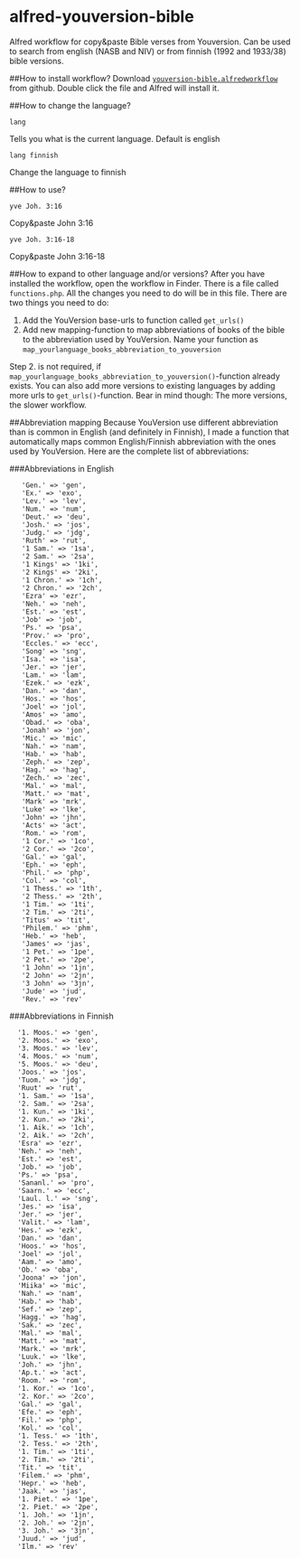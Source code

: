 # alfred-youversion-bible
Alfred workflow for copy&amp;paste Bible verses from Youversion. Can be used to search from english (NASB and NIV) or from finnish (1992 and 1933/38) bible versions.

##How to install workflow?
Download [`youversion-bible.alfredworkflow`](https://github.com/saulirajala/alfred-youversion-bible/raw/master/youversion-bible.alfredworkflow) from github. Double click the file and Alfred will install it.

##How to change the language?
```
lang
```
Tells you what is the current language. Default is english

```
lang finnish
```
Change the language to finnish

##How to use?
```
yve Joh. 3:16 
```
Copy&paste John 3:16

```
yve Joh. 3:16-18 
```
Copy&paste John 3:16-18

##How to expand to other language and/or versions?
After you have installed the workflow, open the workflow in Finder. There is a file called `functions.php`. All the changes you need to do will be in this file. There are two things you need to do:

1. Add the YouVersion base-urls to function called `get_urls()`
2. Add new mapping-function to map abbreviations of books of the bible to the abbreviation used by YouVersion. Name your function as `map_yourlanguage_books_abbreviation_to_youversion`

Step 2. is not required, if `map_yourlanguage_books_abbreviation_to_youversion()`-function already exists. You can also add more versions to existing languages by adding more urls to `get_urls()`-function. Bear in mind though: The more versions, the slower workflow.

##Abbreviation mapping
Because YouVersion use different abbreviation than is common in English (and definitely in Finnish), I made a function that automatically maps common English/Finnish abbreviation with the ones used by YouVersion. Here are the complete list of abbreviations:

###Abbreviations in English
```
   'Gen.' => 'gen',
   'Ex.' => 'exo',
   'Lev.' => 'lev',
   'Num.' => 'num',
   'Deut.' => 'deu',
   'Josh.' => 'jos',
   'Judg.' => 'jdg',
   'Ruth' => 'rut',
   '1 Sam.' => '1sa',
   '2 Sam.' => '2sa',
   '1 Kings' => '1ki',
   '2 Kings' => '2ki',
   '1 Chron.' => '1ch',
   '2 Chron.' => '2ch',
   'Ezra' => 'ezr',
   'Neh.' => 'neh',
   'Est.' => 'est',
   'Job' => 'job',
   'Ps.' => 'psa',
   'Prov.' => 'pro',
   'Eccles.' => 'ecc',
   'Song' => 'sng',
   'Isa.' => 'isa',
   'Jer.' => 'jer',
   'Lam.' => 'lam',
   'Ezek.' => 'ezk',
   'Dan.' => 'dan',
   'Hos.' => 'hos',
   'Joel' => 'jol',
   'Amos' => 'amo',
   'Obad.' => 'oba',
   'Jonah' => 'jon',
   'Mic.' => 'mic',
   'Nah.' => 'nam',
   'Hab.' => 'hab',
   'Zeph.' => 'zep',
   'Hag.' => 'hag',
   'Zech.' => 'zec',
   'Mal.' => 'mal',
   'Matt.' => 'mat',
   'Mark' => 'mrk',
   'Luke' => 'lke',
   'John' => 'jhn',
   'Acts' => 'act',
   'Rom.' => 'rom',
   '1 Cor.' => '1co',
   '2 Cor.' => '2co',
   'Gal.' => 'gal',
   'Eph.' => 'eph',
   'Phil.' => 'php',
   'Col.' => 'col',
   '1 Thess.' => '1th',
   '2 Thess.' => '2th',
   '1 Tim.' => '1ti',
   '2 Tim.' => '2ti',
   'Titus' => 'tit',
   'Philem.' => 'phm',
   'Heb.' => 'heb',
   'James' => 'jas',
   '1 Pet.' => '1pe',
   '2 Pet.' => '2pe',
   '1 John' => '1jn',
   '2 John' => '2jn',
   '3 John' => '3jn',
   'Jude' => 'jud',
   'Rev.' => 'rev'
```

###Abbreviations in Finnish
```
  '1. Moos.' => 'gen',
  '2. Moos.' => 'exo',
  '3. Moos.' => 'lev',
  '4. Moos.' => 'num',
  '5. Moos.' => 'deu',
  'Joos.' => 'jos',
  'Tuom.' => 'jdg',
  'Ruut' => 'rut',
  '1. Sam.' => '1sa',
  '2. Sam.' => '2sa',
  '1. Kun.' => '1ki',
  '2. Kun.' => '2ki',
  '1. Aik.' => '1ch',
  '2. Aik.' => '2ch',
  'Esra' => 'ezr',
  'Neh.' => 'neh',
  'Est.' => 'est',
  'Job.' => 'job',
  'Ps.' => 'psa',
  'Sananl.' => 'pro',
  'Saarn.' => 'ecc',
  'Laul. l.' => 'sng',
  'Jes.' => 'isa',
  'Jer.' => 'jer',
  'Valit.' => 'lam',
  'Hes.' => 'ezk',
  'Dan.' => 'dan',
  'Hoos.' => 'hos',
  'Joel' => 'jol',
  'Aam.' => 'amo',
  'Ob.' => 'oba',
  'Joona' => 'jon',
  'Miika' => 'mic',
  'Nah.' => 'nam',
  'Hab.' => 'hab',
  'Sef.' => 'zep',
  'Hagg.' => 'hag',
  'Sak.' => 'zec',
  'Mal.' => 'mal',
  'Matt.' => 'mat',
  'Mark.' => 'mrk',
  'Luuk.' => 'lke',
  'Joh.' => 'jhn',
  'Ap.t.' => 'act',
  'Room.' => 'rom',
  '1. Kor.' => '1co',
  '2. Kor.' => '2co',
  'Gal.' => 'gal',
  'Efe.' => 'eph',
  'Fil.' => 'php',
  'Kol.' => 'col',
  '1. Tess.' => '1th',
  '2. Tess.' => '2th',
  '1. Tim.' => '1ti',
  '2. Tim.' => '2ti',
  'Tit.' => 'tit',
  'Filem.' => 'phm',
  'Hepr.' => 'heb',
  'Jaak.' => 'jas',
  '1. Piet.' => '1pe',
  '2. Piet.' => '2pe',
  '1. Joh.' => '1jn',
  '2. Joh.' => '2jn',
  '3. Joh.' => '3jn',
  'Juud.' => 'jud',
  'Ilm.' => 'rev'
```
